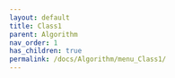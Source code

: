 ```yaml
---
layout: default
title: Class1
parent: Algorithm
nav_order: 1
has_children: true
permalink: /docs/Algorithm/menu_Class1/
---
```


